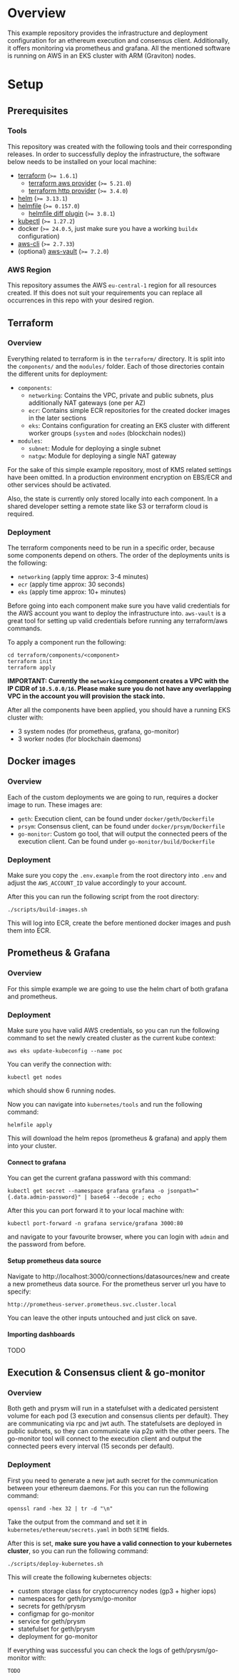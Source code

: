 # Overview

This example repository provides the infrastructure and deployment configuration for an ethereum
execution and consensus client. Additionally, it offers monitoring via prometheus and grafana.
All the mentioned software is running on AWS in an EKS cluster with ARM (Graviton) nodes.

# Setup

## Prerequisites

### Tools

This repository was created with the following tools and their corresponding releases.
In order to successfully deploy the infrastructure, the software below needs to be installed on your local machine:

* [terraform](https://github.com/hashicorp/terraform) (`>= 1.6.1`)
  * [terraform aws provider](https://github.com/hashicorp/terraform-provider-aws) (`>= 5.21.0`)
  * [terraform http provider](https://github.com/hashicorp/terraform-provider-http) (`>= 3.4.0`)
* [helm](https://github.com/helm/helm) (`>= 3.13.1`)
* [helmfile](https://github.com/helmfile/helmfile) (`>= 0.157.0`)
  * [helmfile diff plugin](https://github.com/databus23/helm-diff) (`>= 3.8.1`)
* [kubectl](https://github.com/kubernetes/kubectl) (`>= 1.27.2`)
* docker (`>= 24.0.5`, just make sure you have a working `buildx` configuration)
* [aws-cli](https://github.com/aws/aws-cli/tree/v2) (`>= 2.7.33`)
* (optional) [aws-vault](https://github.com/99designs/aws-vault) (`>= 7.2.0`)

### AWS Region

This repository assumes the AWS `eu-central-1` region for all resources created.
If this does not suit your requirements you can replace all occurrences in this repo with your desired region.

## Terraform

### Overview

Everything related to terraform is in the `terraform/` directory. It is split into
the `components/` and the `modules/` folder. Each of those directories contain the different units for deployment:

* `components`:
  * `networking`: Contains the VPC, private and public subnets, plus additionally NAT gateways (one per AZ)
  * `ecr`: Contains simple ECR repositories for the created docker images in the later sections
  * `eks`: Contains configuration for creating an EKS cluster with different worker groups (`system` and `nodes` (blockchain nodes))
* `modules`:
  * `subnet`: Module for deploying a single subnet
  * `natgw`: Module for deploying a single NAT gateway

For the sake of this simple example repository, most of KMS related settings have been omitted.
In a production environment encryption on EBS/ECR and other services should be activated.

Also, the state is currently only stored locally into each component. In a shared developer setting a
remote state like S3 or terraform cloud is required.

### Deployment

The terraform components need to be run in a specific order, because some components depend on others.
The order of the deployments units is the following:

* `networking` (apply time approx: 3-4 minutes)
* `ecr` (apply time approx: 30 seconds)
* `eks` (apply time approx: 10+ minutes)

Before going into each component make sure you have valid credentials for the AWS account you want to deploy the infrastructure into.
`aws-vault` is a great tool for setting up valid credentials before running any terraform/aws commands.

To apply a component run the following:

```hcl
cd terraform/components/<component>
terraform init
terraform apply
```

**IMPORTANT: Currently the `networking` component creates a VPC with the IP CIDR of `10.5.0.0/16`.
Please make sure you do not have any overlapping VPC in the account you will provision the stack into.**

After all the components have been applied, you should have a running EKS cluster with:

* 3 system nodes (for prometheus, grafana, go-monitor)
* 3 worker nodes (for blockchain daemons)

## Docker images

### Overview

Each of the custom deployments we are going to run, requires a docker image to run.
These images are:

* `geth`: Execution client, can be found under `docker/geth/Dockerfile`
* `prsym`: Consensus client, can be found under `docker/prsym/Dockerfile`
* `go-monitor`: Custom go tool, that will output the connected peers of the execution client. Can be found under `go-monitor/build/Dockerfile`

### Deployment

Make sure you copy the `.env.example` from the root directory into `.env` and adjust the `AWS_ACCOUNT_ID` value accordingly to your account.

After this you can run the following script from the root directory:

```shell
./scripts/build-images.sh
```

This will log into ECR, create the before mentioned docker images and push them into ECR.

## Prometheus & Grafana

### Overview

For this simple example we are going to use the helm chart of both grafana
and prometheus. 

### Deployment

Make sure you have valid AWS credentials, so you can run the following command to set the newly 
created cluster as the current kube context:

[//]: # (TODO: Cluster name)
```shell
aws eks update-kubeconfig --name poc
```

You can verify the connection with:

```shell
kubectl get nodes
```

which should show 6 running nodes.

Now you can navigate into `kubernetes/tools` and run the following command:

```shell
helmfile apply
```

This will download the helm repos (prometheus & grafana) and apply them into your cluster.

#### Connect to grafana

You can get the current grafana password with this command:

```shell
kubectl get secret --namespace grafana grafana -o jsonpath="{.data.admin-password}" | base64 --decode ; echo
```

After this you can port forward it to your local machine with:

```shell
kubectl port-forward -n grafana service/grafana 3000:80
```

and navigate to your favourite browser, where you can login with `admin` and the password from before.

#### Setup prometheus data source

Navigate to http://localhost:3000/connections/datasources/new and create a new prometheus data source.
For the prometheus server url you have to specify:

```text
http://prometheus-server.prometheus.svc.cluster.local
```

You can leave the other inputs untouched and just click on save.

#### Importing dashboards

TODO

## Execution & Consensus client & go-monitor

### Overview

Both geth and prysm will run in a statefulset with a dedicated persistent volume for each pod (3 execution and consensus clients per default).
They are communicating via rpc and jwt auth. The statefulsets are deployed in public subnets,
so they can communicate via p2p with the other peers. The go-monitor tool will connect to the execution client
and output the connected peers every interval (15 seconds per default).

### Deployment

First you need to generate a new jwt auth secret for the communication between your ethereum daemons.
For this you can run the following command:

```shell
openssl rand -hex 32 | tr -d "\n"
```

Take the output from the command and set it in `kubernetes/ethereum/secrets.yaml` in both `SETME` fields.

After this is set, **make sure you have a valid connection to your kubernetes cluster**, so you can run the following command:

```shell
./scripts/deploy-kubernetes.sh
```

This will create the following kubernetes objects:

* custom storage class for cryptocurrency nodes (gp3 + higher iops)
* namespaces for geth/prysm/go-monitor
* secrets for geth/prysm
* configmap for go-monitor
* service for geth/prysm
* statefulset for geth/prysm
* deployment for go-monitor

If everything was successful you can check the logs of geth/prysm/go-monitor with:

[//]: # (TODO:)
```shell
TODO
```